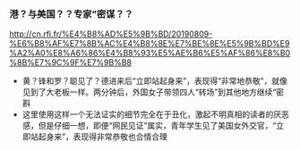### 港？与美国？？专家”密谋？？
http://cn.rfi.fr/%E4%B8%AD%E5%9B%BD/20190809-%E6%B8%AF%E7%8B%AC%E4%B8%8E%E7%BE%8E%E5%9B%BD%E9%A2%A0%E8%A6%86%E4%B8%93%E5%AE%B6%E5%AF%86%E8%B0%8B%E7%9C%9F%E7%9B%B8
- 黄？锋和罗？聪见了？德进来后“立即站起身来”，表现得“非常地恭敬”，就像见到了大老板一样。两分钟后，外国女子带领四人“转场”到其他地方继续“密斟
- 这里使用这样一个无法证实的细节完全在于丑化，激起不明真相的读者的厌恶感，但是仔细一想，即便“网民见证”属实，青年学生见了美国女外交官，“立即站起身来”，表现得非常恭敬也合情合理